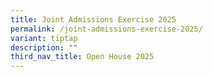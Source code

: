 ```yaml
---
title: Joint Admissions Exercise 2025
permalink: /joint-admissions-exercise-2025/
variant: tiptap
description: ""
third_nav_title: Open House 2025
---
```

